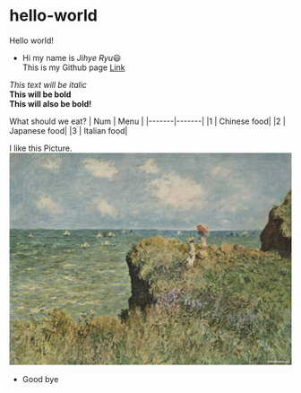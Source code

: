 # hello-world

Hello world!  
* Hi my name is _Jihye Ryu_:smiley:  
This is my Github page [Link](https://github.com/Jihyeryu97) 

*This text will be italic*  
**This will be bold**  
__This will also be bold!__  

What should we eat?
| Num | Menu |
|-------|-------|
|1 | Chinese food|
|2 | Japanese food|
|3 | Italian food|

I like this Picture.   
![Picture](claudemonet.jpg)  
- Good bye